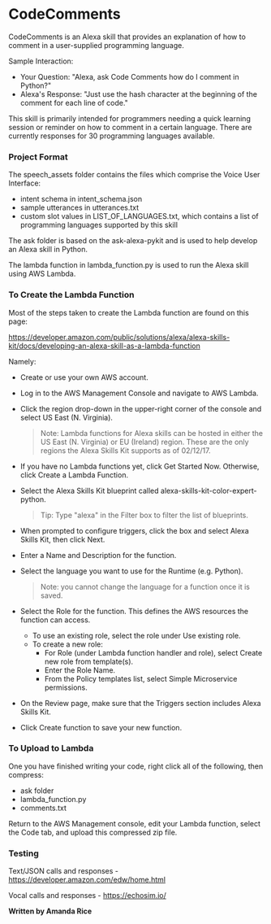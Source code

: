 # CodeComments

CodeComments is an Alexa skill that provides an explanation of how to comment in a user-supplied programming language.

Sample Interaction:

* Your Question: "Alexa, ask Code Comments how do I comment in Python?"
* Alexa's Response: "Just use the hash character at the beginning of the comment for each line of code."

This skill is primarily intended for programmers needing a quick learning session or reminder on how to comment in a certain language. There are currently responses for 30 programming languages available.

### Project Format

The speech_assets folder contains the files which comprise the Voice User Interface:
* intent schema in intent_schema.json
* sample utterances in utterances.txt
* custom slot values in LIST_OF_LANGUAGES.txt, which contains a list of programming languages supported by this skill

The ask folder is based on the ask-alexa-pykit and is used to help develop an Alexa skill in Python.

The lambda function in lambda_function.py is used to run the Alexa skill using AWS Lambda.

### To Create the Lambda Function

Most of the steps taken to create the Lambda function are found on this page:

https://developer.amazon.com/public/solutions/alexa/alexa-skills-kit/docs/developing-an-alexa-skill-as-a-lambda-function

Namely:
* Create or use your own AWS account.
* Log in to the AWS Management Console and navigate to AWS Lambda.
* Click the region drop-down in the upper-right corner of the console and select US East (N. Virginia).

  > Note: Lambda functions for Alexa skills can be hosted in either the US East (N. Virginia) or EU (Ireland) region. These are the only regions the Alexa Skills Kit supports as of 02/12/17.

* If you have no Lambda functions yet, click Get Started Now. Otherwise, click Create a Lambda Function.
* Select the Alexa Skills Kit blueprint called alexa-skills-kit-color-expert-python.

  > Tip: Type "alexa" in the Filter box to filter the list of blueprints.

* When prompted to configure triggers, click the box and select Alexa Skills Kit, then click Next.
* Enter a Name and Description for the function.
* Select the language you want to use for the Runtime (e.g. Python).

  >Note: you cannot change the language for a function once it is saved.

* Select the Role for the function. This defines the AWS resources the function can access.
  * To use an existing role, select the role under Use existing role.
  * To create a new role:
    * For Role (under Lambda function handler and role), select Create new role from template(s).
    * Enter the Role Name.
    * From the Policy templates list, select Simple Microservice permissions.
* On the Review page, make sure that the Triggers section includes Alexa Skills Kit.
* Click Create function to save your new function.

### To Upload to Lambda

One you have finished writing your code, right click all of the following, then compress:
* ask folder
* lambda_function.py
* comments.txt

Return to the AWS Management console, edit your Lambda function, select the Code tab, and upload this compressed zip file.

### Testing

Text/JSON calls and responses - https://developer.amazon.com/edw/home.html

Vocal calls and responses - https://echosim.io/

**Written by Amanda Rice**
